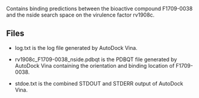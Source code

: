 Contains binding predictions between the bioactive compound F1709-0038 and the nside search space on the virulence factor rv1908c.

## Files

- log.txt is the log file generated by AutoDock Vina.

- rv1908c_F1709-0038_nside.pdbqt is the PDBQT file generated by AutoDock Vina containing the orientation and binding location of F1709-0038.

- stdoe.txt is the combined STDOUT and STDERR output of AutoDock Vina.

